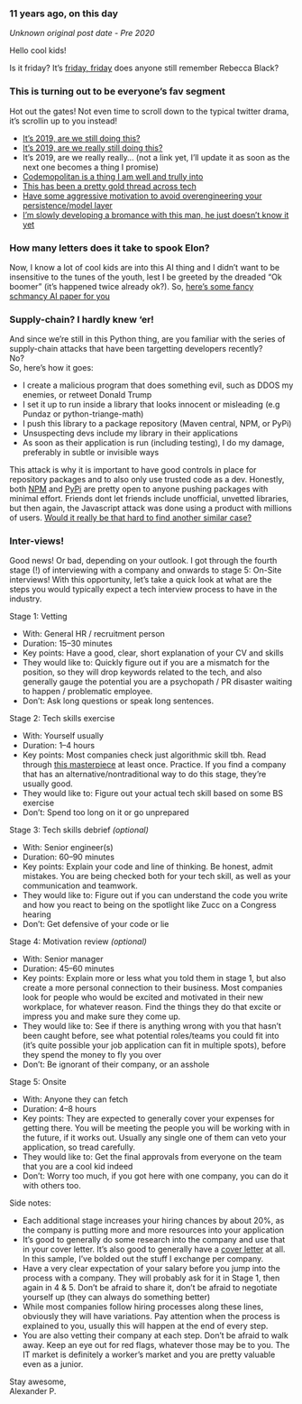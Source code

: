 ### 11 years ago, on this day

_Unknown original post date - Pre 2020_

Hello cool kids!

Is it friday? It’s [friday, friday](https://www.youtube.com/watch?v=kfVsfOSbJY0) does anyone still remember Rebecca Black?

### This is turning out to be everyone’s fav segment

Hot out the gates! Not even time to scroll down to the typical twitter drama, it’s scrollin up to you instead!

-   [It’s 2019, are we still doing this?](https://2019.phpce.eu/en/)
-   [It’s 2019, are we really still doing this?](https://twitter.com/abbyfuller/status/1194397840287522816)
-   It’s 2019, are we really really… (not a link yet, I’ll update it as soon as the next one becomes a thing I promise)
-   [Codemopolitan is a thing I am well and trully into](https://www.codemopolitan.com/8-commit-messages/)
-   [This has been a pretty gold thread across tech](https://twitter.com/nipafx/status/1199636255132266496)
-   [Have some aggressive motivation to avoid overengineering your persistence/model layer](https://blog.jooq.org/2019/11/13/stop-mapping-stuff-in-your-middleware-use-sqls-xml-or-json-operators-instead/)
-   [I’m slowly developing a bromance with this man, he just doesn’t know it yet](https://twitter.com/dhh/status/1201870975228186624)

### How many letters does it take to spook Elon?

Now, I know a lot of cool kids are into this AI thing and I didn’t want to be insensitive to the tunes of the youth, lest I be greeted by the dreaded “Ok boomer” (it’s happened twice already ok?). So, [here’s some fancy schmancy AI paper for you](https://arxiv.org/abs/1911.11423)

### Supply-chain? I hardly knew ‘er!

And since we’re still in this Python thing, are you familiar with the series of supply-chain attacks that have been targetting developers recently?  
No?  
So, here’s how it goes:

-   I create a malicious program that does something evil, such as DDOS my enemies, or retweet Donald Trump
-   I set it up to run inside a library that looks innocent or misleading (e.g Pundaz or python-triange-math)
-   I push this library to a package repository (Maven central, NPM, or PyPi)
-   Unsuspecting devs include my library in their applications
-   As soon as their application is run (including testing), I do my damage, preferably in subtle or invisible ways

This attack is why it is important to have good controls in place for repository packages and to also only use trusted code as a dev. Honestly, both [NPM](https://www.synopsys.com/blogs/software-security/malicious-dependency-supply-chain/) and [PyPi](https://www.zdnet.com/article/two-malicious-python-libraries-removed-from-pypi/) are pretty open to anyone pushing packages with minimal effort. Friends dont let friends include unofficial, unvetted libraries, but then again, the Javascript attack was done using a product with millions of users. [Would it really be that hard to find another similar case?](https://twitter.com/fringetracker/status/991796881767436288/photo/1)

### Inter-views!

Good news! Or bad, depending on your outlook. I got through the fourth stage (!) of interviewing with a company and onwards to stage 5: On-Site interviews! With this opportunity, let’s take a quick look at what are the steps you would typically expect a tech interview process to have in the industry.

Stage 1: Vetting

-   With: General HR / recruitment person
-   Duration: 15–30 minutes
-   Key points: Have a good, clear, short explanation of your CV and skills
-   They would like to: Quickly figure out if you are a mismatch for the position, so they will drop keywords related to the tech, and also generally gauge the potential you are a psychopath / PR disaster waiting to happen / problematic employee.
-   Don’t: Ask long questions or speak long sentences.

Stage 2: Tech skills exercise

-   With: Yourself usually
-   Duration: 1–4 hours
-   Key points: Most companies check just algorithmic skill tbh. Read through [this masterpiece](https://epiportal.com/Ebooks/Cracking%20the%20Coding%20Interview%2C%204%20Edition%20-%20150%20Programming%20Interview%20Questions%20and%20Solutions.pdf) at least once. Practice. If you find a company that has an alternative/nontraditional way to do this stage, they’re usually good.
-   They would like to: Figure out your actual tech skill based on some BS exercise
-   Don’t: Spend too long on it or go unprepared

Stage 3: Tech skills debrief _(optional)_

-   With: Senior engineer(s)
-   Duration: 60–90 minutes
-   Key points: Explain your code and line of thinking. Be honest, admit mistakes. You are being checked both for your tech skill, as well as your communication and teamwork.
-   They would like to: Figure out if you can understand the code you write and how you react to being on the spotlight like Zucc on a Congress hearing
-   Don’t: Get defensive of your code or lie

Stage 4: Motivation review _(optional)_

-   With: Senior manager
-   Duration: 45–60 minutes
-   Key points: Explain more or less what you told them in stage 1, but also create a more personal connection to their business. Most companies look for people who would be excited and motivated in their new workplace, for whatever reason. Find the things they do that excite or impress you and make sure they come up.
-   They would like to: See if there is anything wrong with you that hasn’t been caught before, see what potential roles/teams you could fit into (it’s quite possible your job application can fit in multiple spots), before they spend the money to fly you over
-   Don’t: Be ignorant of their company, or an asshole

Stage 5: Onsite

-   With: Anyone they can fetch
-   Duration: 4–8 hours
-   Key points: They are expected to generally cover your expenses for getting there. You will be meeting the people you will be working with in the future, if it works out. Usually any single one of them can veto your application, so tread carefully.
-   They would like to: Get the final approvals from everyone on the team that you are a cool kid indeed
-   Don’t: Worry too much, if you got here with one company, you can do it with others too.

Side notes:

-   Each additional stage increases your hiring chances by about 20%, as the company is putting more and more resources into your application
-   It’s good to generally do some research into the company and use that in your cover letter. It’s also good to generally have a [cover letter](https://demo.codimd.org/s/rkfMyNPaS) at all. In this sample, I’ve bolded out the stuff I exchange per company.
-   Have a very clear expectation of your salary before you jump into the process with a company. They will probably ask for it in Stage 1, then again in 4 & 5. Don’t be afraid to share it, don’t be afraid to negotiate yourself up (they can always do something better)
-   While most companies follow hiring processes along these lines, obviously they will have variations. Pay attention when the process is explained to you, usually this will happen at the end of every step.
-   You are also vetting their company at each step. Don’t be afraid to walk away. Keep an eye out for red flags, whatever those may be to you. The IT market is definitely a worker’s market and you are pretty valuable even as a junior.

Stay awesome,  
Alexander P.